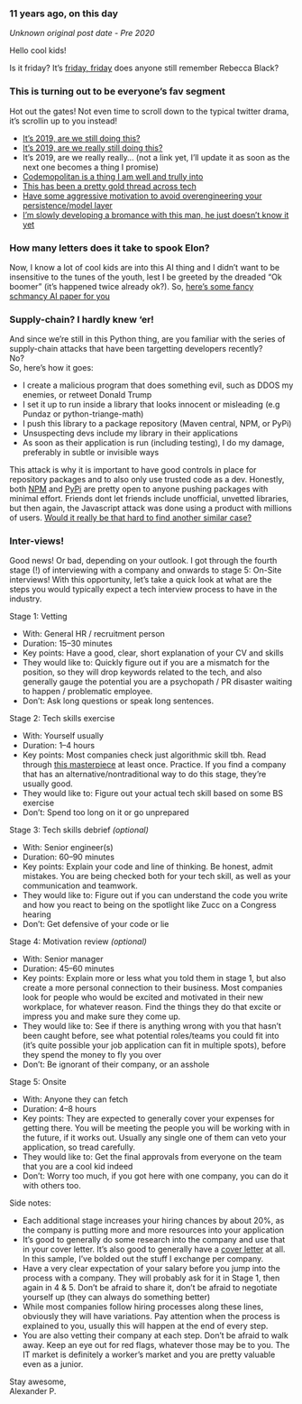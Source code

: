 ### 11 years ago, on this day

_Unknown original post date - Pre 2020_

Hello cool kids!

Is it friday? It’s [friday, friday](https://www.youtube.com/watch?v=kfVsfOSbJY0) does anyone still remember Rebecca Black?

### This is turning out to be everyone’s fav segment

Hot out the gates! Not even time to scroll down to the typical twitter drama, it’s scrollin up to you instead!

-   [It’s 2019, are we still doing this?](https://2019.phpce.eu/en/)
-   [It’s 2019, are we really still doing this?](https://twitter.com/abbyfuller/status/1194397840287522816)
-   It’s 2019, are we really really… (not a link yet, I’ll update it as soon as the next one becomes a thing I promise)
-   [Codemopolitan is a thing I am well and trully into](https://www.codemopolitan.com/8-commit-messages/)
-   [This has been a pretty gold thread across tech](https://twitter.com/nipafx/status/1199636255132266496)
-   [Have some aggressive motivation to avoid overengineering your persistence/model layer](https://blog.jooq.org/2019/11/13/stop-mapping-stuff-in-your-middleware-use-sqls-xml-or-json-operators-instead/)
-   [I’m slowly developing a bromance with this man, he just doesn’t know it yet](https://twitter.com/dhh/status/1201870975228186624)

### How many letters does it take to spook Elon?

Now, I know a lot of cool kids are into this AI thing and I didn’t want to be insensitive to the tunes of the youth, lest I be greeted by the dreaded “Ok boomer” (it’s happened twice already ok?). So, [here’s some fancy schmancy AI paper for you](https://arxiv.org/abs/1911.11423)

### Supply-chain? I hardly knew ‘er!

And since we’re still in this Python thing, are you familiar with the series of supply-chain attacks that have been targetting developers recently?  
No?  
So, here’s how it goes:

-   I create a malicious program that does something evil, such as DDOS my enemies, or retweet Donald Trump
-   I set it up to run inside a library that looks innocent or misleading (e.g Pundaz or python-triange-math)
-   I push this library to a package repository (Maven central, NPM, or PyPi)
-   Unsuspecting devs include my library in their applications
-   As soon as their application is run (including testing), I do my damage, preferably in subtle or invisible ways

This attack is why it is important to have good controls in place for repository packages and to also only use trusted code as a dev. Honestly, both [NPM](https://www.synopsys.com/blogs/software-security/malicious-dependency-supply-chain/) and [PyPi](https://www.zdnet.com/article/two-malicious-python-libraries-removed-from-pypi/) are pretty open to anyone pushing packages with minimal effort. Friends dont let friends include unofficial, unvetted libraries, but then again, the Javascript attack was done using a product with millions of users. [Would it really be that hard to find another similar case?](https://twitter.com/fringetracker/status/991796881767436288/photo/1)

### Inter-views!

Good news! Or bad, depending on your outlook. I got through the fourth stage (!) of interviewing with a company and onwards to stage 5: On-Site interviews! With this opportunity, let’s take a quick look at what are the steps you would typically expect a tech interview process to have in the industry.

Stage 1: Vetting

-   With: General HR / recruitment person
-   Duration: 15–30 minutes
-   Key points: Have a good, clear, short explanation of your CV and skills
-   They would like to: Quickly figure out if you are a mismatch for the position, so they will drop keywords related to the tech, and also generally gauge the potential you are a psychopath / PR disaster waiting to happen / problematic employee.
-   Don’t: Ask long questions or speak long sentences.

Stage 2: Tech skills exercise

-   With: Yourself usually
-   Duration: 1–4 hours
-   Key points: Most companies check just algorithmic skill tbh. Read through [this masterpiece](https://epiportal.com/Ebooks/Cracking%20the%20Coding%20Interview%2C%204%20Edition%20-%20150%20Programming%20Interview%20Questions%20and%20Solutions.pdf) at least once. Practice. If you find a company that has an alternative/nontraditional way to do this stage, they’re usually good.
-   They would like to: Figure out your actual tech skill based on some BS exercise
-   Don’t: Spend too long on it or go unprepared

Stage 3: Tech skills debrief _(optional)_

-   With: Senior engineer(s)
-   Duration: 60–90 minutes
-   Key points: Explain your code and line of thinking. Be honest, admit mistakes. You are being checked both for your tech skill, as well as your communication and teamwork.
-   They would like to: Figure out if you can understand the code you write and how you react to being on the spotlight like Zucc on a Congress hearing
-   Don’t: Get defensive of your code or lie

Stage 4: Motivation review _(optional)_

-   With: Senior manager
-   Duration: 45–60 minutes
-   Key points: Explain more or less what you told them in stage 1, but also create a more personal connection to their business. Most companies look for people who would be excited and motivated in their new workplace, for whatever reason. Find the things they do that excite or impress you and make sure they come up.
-   They would like to: See if there is anything wrong with you that hasn’t been caught before, see what potential roles/teams you could fit into (it’s quite possible your job application can fit in multiple spots), before they spend the money to fly you over
-   Don’t: Be ignorant of their company, or an asshole

Stage 5: Onsite

-   With: Anyone they can fetch
-   Duration: 4–8 hours
-   Key points: They are expected to generally cover your expenses for getting there. You will be meeting the people you will be working with in the future, if it works out. Usually any single one of them can veto your application, so tread carefully.
-   They would like to: Get the final approvals from everyone on the team that you are a cool kid indeed
-   Don’t: Worry too much, if you got here with one company, you can do it with others too.

Side notes:

-   Each additional stage increases your hiring chances by about 20%, as the company is putting more and more resources into your application
-   It’s good to generally do some research into the company and use that in your cover letter. It’s also good to generally have a [cover letter](https://demo.codimd.org/s/rkfMyNPaS) at all. In this sample, I’ve bolded out the stuff I exchange per company.
-   Have a very clear expectation of your salary before you jump into the process with a company. They will probably ask for it in Stage 1, then again in 4 & 5. Don’t be afraid to share it, don’t be afraid to negotiate yourself up (they can always do something better)
-   While most companies follow hiring processes along these lines, obviously they will have variations. Pay attention when the process is explained to you, usually this will happen at the end of every step.
-   You are also vetting their company at each step. Don’t be afraid to walk away. Keep an eye out for red flags, whatever those may be to you. The IT market is definitely a worker’s market and you are pretty valuable even as a junior.

Stay awesome,  
Alexander P.